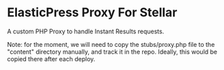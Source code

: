 # ElasticPress Proxy For Stellar

A custom PHP Proxy to handle Instant Results requests.

Note: for the moment, we will need to copy the stubs/proxy.php file to the "content" directory manually, and track it in the repo.
Ideally, this would be copied there after each deploy.
